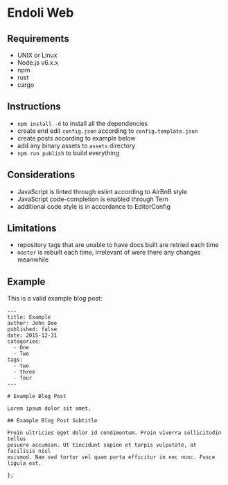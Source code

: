 # Endoli Web

## Requirements

- UNIX or Linux
- Node.js v6.x.x
- npm
- rust
- cargo

## Instructions

- `npm install -d` to install all the dependencies
- create end edit `config.json` according to `config.template.json`
- create posts according to example below
- add any binary assets to `assets` directory
- `npm run publish` to build everything

## Considerations

- JavaScript is linted through eslint according to AirBnB style
- JavaScript code-completion is enabled through Tern
- additional code style is in accordance to EditorConfig

## Limitations
- repository tags that are unable to have docs built are retried each time
- `master` is rebuilt each time, irrelevant of were there any changes meanwhile

## Example

This is a valid example blog post:

```
---
title: Example
author: John Doe
published: false
date: 2015-12-31
categories:
  - One
  - Two
tags:
  - two
  - three
  - four
---

# Example Blog Post

Lorem ipsum dolor sit amet.

## Example Blog Post Subtitle

Proin ultricies eget dolor id condimentum. Proin viverra sollicitudin tellus
posuere accumsan. Ut tincidunt sapien et turpis vulputate, at facilisis nisl
euismod. Nam sed tortor vel quam porta efficitur in nec nunc. Fusce ligula est.

};
```

